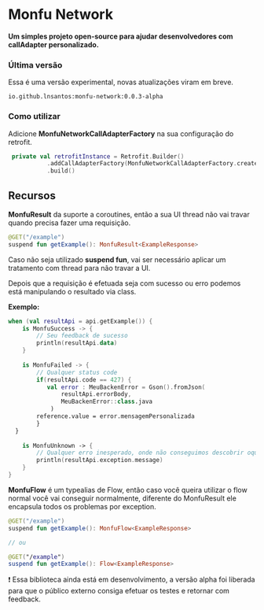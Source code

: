 
Monfu Network
==================  
**Um simples projeto open-source para ajudar desenvolvedores com callAdapter personalizado.**

### Última versão
Essa é uma versão experimental, novas atualizações viram em breve.

`io.github.lnsantos:monfu-network:0.0.3-alpha  `

### Como utilizar
Adicione **MonfuNetworkCallAdapterFactory** na sua configuração do retrofit.
```kotlin  
 private val retrofitInstance = Retrofit.Builder()
           .addCallAdapterFactory(MonfuNetworkCallAdapterFactory.create())
           .build()  
```
## Recursos

**MonfuResult** da suporte a coroutines, então a sua UI thread não vai travar quando precisa fazer uma requisição.
```kotlin
@GET("/example")  
suspend fun getExample(): MonfuResult<ExampleResponse>
```
Caso não seja utilizado **suspend fun**, vai ser necessário aplicar um tratamento com thread para não travar a UI.

Depois que a requisição é efetuada seja com sucesso ou erro podemos está manipulando o resultado via class.

**Exemplo:**
```kotlin
when (val resultApi = api.getExample()) {  
    is MonfuSuccess -> {  
        // Seu feedback de sucesso
        println(resultApi.data) 
    }  
  
    is MonfuFailed -> {  
        // Qualquer status code 
        if(resultApi.code == 427) {
           val error : MeuBackenError = Gson().fromJson(
               resultApi.errorBody, 
               MeuBackenError::class.java
            )  
        reference.value = error.mensagemPersonalizada  
        }
  }  
  
    is MonfuUnknown -> {  
        // Qualquer erro inesperado, onde não conseguimos descobrir oque ocorrer exemplo falhas com a internet.
        println(resultApi.exception.message) 
    }  
}
``` 

**MonfuFlow** é um typealias de Flow, então caso você queira utilizar o flow normal você vai conseguir normalmente, diferente do MonfuResult ele encapsula todos os problemas por exception.
```kotlin
@GET("/example")  
suspend fun getExample(): MonfuFlow<ExampleResponse>

// ou

@GET("/example")  
suspend fun getExample(): Flow<ExampleResponse>
```

:heavy_exclamation_mark: Essa biblioteca ainda está em desenvolvimento, a versão alpha foi liberada para que o público externo consiga efetuar os testes e retornar com feedback. 

